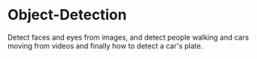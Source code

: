 # Object-Detection
Detect faces and eyes from images, and detect people walking and cars moving from videos and finally how to detect a car's plate.
